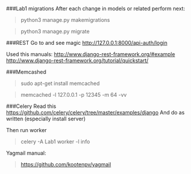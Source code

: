 ###Lab1 migrations
After each change in models or related perform next:
> python3 manage.py makemigrations

> python3 manage.py migrate

###REST
Go to and see magic
http://127.0.0.1:8000/api-auth/login

Used this manuals:
http://www.django-rest-framework.org/#example
http://www.django-rest-framework.org/tutorial/quickstart/


###Memcashed

> sudo apt-get install memcached

> memcached -l 127.0.0.1 -p 12345 -m 64 -vv

###Celery
Read this
https://github.com/celery/celery/tree/master/examples/django
And do as written (especially install server)

Then run worker
> celery -A Lab1 worker -l info

Yagmail manual:
> https://github.com/kootenpv/yagmail
